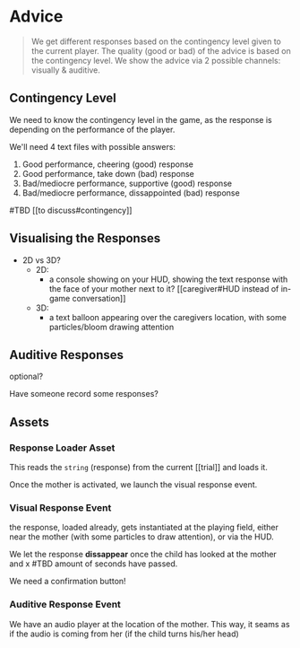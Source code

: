 # Advice

>We get different responses based on the contingency level given to the current player. The quality (good or bad) of the advice is based on the contingency level. 
>We show the advice via 2 possible channels: visually & auditive.

## Contingency Level

We need to know the contingency level in the game, as the response is depending on the performance of the player.

We'll need 4 text files with possible answers:

1. Good performance, cheering (good) response
2. Good performance, take down (bad) response
3. Bad/mediocre performance, supportive (good) response
4. Bad/mediocre performance, dissappointed (bad) response

#TBD [[to discuss#contingency]]

## Visualising the Responses

- 2D vs 3D?
	- 2D:
		- a console showing on your HUD, showing the text response with the face of your mother next to it? [[caregiver#HUD instead of in-game conversation]]
	- 3D:
		- a text balloon appearing over the caregivers location, with some particles/bloom drawing attention

## Auditive Responses

optional?

Have someone record some responses?

## Assets

### Response Loader Asset

This reads the `string` (response) from the current [[trial]] and loads it.

Once the mother is activated, we launch the visual response event.

### Visual Response Event

the response, loaded already, gets instantiated at the playing field, either near the mother (with some particles to draw attention), or via the HUD.

We let the response **dissappear** once the child has looked at the mother and x #TBD amount of seconds have passed.

We need a confirmation button!

### Auditive Response Event

We have an audio player at the location of the mother. This way, it seams as if the audio is coming from her (if the child turns his/her head)
